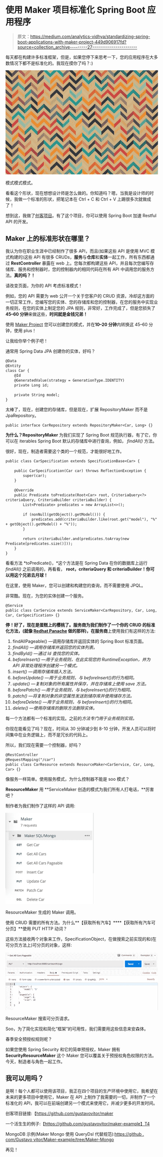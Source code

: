 # 使用 Maker 项目标准化 Spring Boot 应用程序

> 原文：<https://medium.com/analytics-vidhya/standardizing-spring-boot-applications-with-maker-project-449d906917fd?source=collection_archive---------27----------------------->

每天都在构建许多标准框架，但是，如果您停下来思考一下，您的应用程序在大多数情况下都不是标准化的。我现在摸你了吗？:)

![](img/138a4926e93e97ca880139d8cf6c0d98.png)

模式模式模式。

看看这个形状，现在想想设计师是怎么做的。你知道吗？嗯，当我是设计师的时候，我做一个标准的形状，把笔记本在 Ctrl + C 和 Ctrl + V 上踢很多次就做成了！

想到这，我做了[创客项目](https://github.com/gustavovitor/maker)。有了这个项目，你可以使用 Spring Boot 加速 Restful API 的开发。

## Maker 上的标准形状在哪里？

我认为你在职业生涯中已经制作了很多 API，而且(如果这些 API 是使用 MVC 模式构建的)这些 API 有很多 CRUDs，**服务**与**仓库**和**实体**一起工作，所有东西都通过 **RestController** 暴露在 web 上。您每次都构建这些 API，并且每次您编写存储库、服务和控制器时，您的控制器内的相同代码在所有 API 中调用您的服务方法。**真的吗？！**

请改变页面，为你的 API 考虑标准模式！

例如，您的 API 需要为 web 公开一个关于您客户的 CRUD 资源，冷却这方面的一切正常工作，您编写您的实体、您的存储库和您的控制器，在您的服务中实现业务规则，在您的实体上制定您的 JPA 规则，非常好，工作完成了，但是您损失了**45–60 分钟**来做这些，**时间就是金钱兄弟！**

使用 [Maker Project](https://github.com/gustavovitor/maker) 您可以创建您的模式，并在**10–20 分钟**内转换这 45–60 分钟，使用 plus！

让我给你举个例子吧！

通常用 Spring Data JPA 创建你的实体，好吗？

```
@Data
@Entity
class Car {
    @Id
    @GeneratedValue(strategy = GenerationType.IDENTITY)
    private Long id;

    private String model; 
}
```

太棒了，现在，创建您的存储库，但是现在，扩展 RepositoryMaker 而不是 JpaRepository。

```
public interface CarRepository extends RepositoryMaker<Car, Long> {}
```

**为什么？RepositoryMaker** 为我们实现了 Spring Boot 规范执行器，有了它，你可以在 iterables Spring Boot 默认的存储库中进行查询，例如， *findAll()* 方法。

很好，现在，制造者需要这个类的一个规范，才能很好地工作。

```
public class CarSpecification extends SpecificationBase<Car> {

    public CarSpecification(Car car) throws ReflectionException {
        super(car);
    }

    @Override
    public Predicate toPredicate(Root<Car> root, CriteriaQuery<?> criteriaQuery, CriteriaBuilder criteriaBuilder) {
        List<Predicate> predicates = new ArrayList<>();

        if (nonNull(getObject().getModel())) {
            predicates.add(criteriaBuilder.like(root.get("model"), "%" + getObject().getModel() + "%"));
        }

        return criteriaBuilder.and(predicates.toArray(new Predicate[predicates.size()]));
    }
}
```

看看方法 *toPredicate()，*这个方法是在 Spring Data 在你的数据库上运行 *findAll()* 之前调用的，再看看， **root，criteriaQuery 和 criteriaBuilder！你可以用这个兄弟去月球！**

在这里，使用 Maker，您可以创建和构建您的查询，而不需要使用 JPQL。

非常酷。现在，为您的实体创建一个服务。

```
@Service
public class CarService extends ServiceMaker<CarRepository, Car, Long, Car, CarSpecification> {}
```

**停！**好了，现在是蛋糕上的樱桃了。**服务商**为我们制作了一个你的 CRUD 的标准化方法，(就像 [Redhat Panache](https://developers.redhat.com/courses/quarkus/panache/) 做的那样)，在**服务商**上使用我们有这样的方法:

1.  findAllPageable() —调用存储库并返回实体的 Spring Boot 标准页面。
2.  *findAll() —调用存储库并返回您的实体列表。*
3.  *findById() —通过 Id 查找您的实体。*
4.  *beforeInsert() —用于业务规则，在此实现您的 RuntimeException，并为 API 异常处理程序创建另一个模式。*
5.  *insert() —调用存储库插入方法。*
6.  *beforeUpdate() —用于业务规则，与 beforeInsert()的行为相同。*
7.  *update() —复制对象的所有属性并保存，并在存储库上使用 save 方法。*
8.  *beforePatch() —用于业务规则，与 beforeInsert()的行为相同。*
9.  *patch() —将复制对象的非空属性发送到储存库并使用储存方法。*
10.  *beforeDelete() —用于业务规则，与 beforeInsert()的行为相同。*
11.  *delete() —使用存储库的删除方法删除实体。*

每一个方法都有一个标准的实现。之前的*方法专门用于业务规则实现。*

你现在能看见了吗？现在，时间从 30 分钟减少到 8-10 分钟，开发人员可以将时间集中在业务逻辑上，而不是冗长的代码上。

所以，我们现在需要一个控制器，好吗？

```
@RestController
@RequestMapping("/car")
public class CarResource extends ResourceMaker<CarService, Car, Long, Car> {}
```

像服务一样简单。使用服务模式，为什么控制器不能是 soo 模式？

**ResourceMaker** 用 **ServiceMaker 创造的模式为我们所有人打电话，**厉害吧？

制作者为我们制作了这样的 API 调用:

![](img/b625349e1590642f7277237a721b6721.png)

ResourceMaker 生成的 Maker 调用。

使用 CRUD 需要的所有方法。为什么**【获取所有汽车】****【获取所有汽车可分页】**使用 PUT HTTP 动词？

这些方法接收两个对象来工作，SpecificationObject，在做搜索之前实现的和(在可分页方法上)可分页的对象，这样:

![](img/a183342089ce6c8a2ea8f04321476de2.png)

ResourceMaker 搜索可分页请求。

Soo，为了简化实现和简化“框架”的可用性，我们需要用这些信息来安森体。

春季安全预授权规则呢？

如果您使用 Spring Security 和它的简单预授权，Maker 拥有 **SecurityResourceMaker** 这个 Maker 您可以覆盖关于预授权角色权限的方法。今天，制造者与角色一起工作。

## 我可以用吗？

是啊！每个人都可以使用该项目，我正在四个项目的生产环境中使用它，我希望在未来的更多项目中使用它，Maker 在 API 上制作了我需要的一切，并制作了一个标准化的 API，我可以在前端创建另一个模式来使用它，并减少更多的开发时间。

创客项目链接:【https://github.com/gustavovitor/maker 

一个活生生的例子:【https://github.com/gustavovitor/maker-example】T4

MongoDB 示例(Maker Mongo 使用 QueryDsl 代替规范):[https://github . com/Gustavo vitor/Maker-example/tree/Maker-Mongo](https://github.com/gustavovitor/maker-example/tree/maker-mongo)

再见！